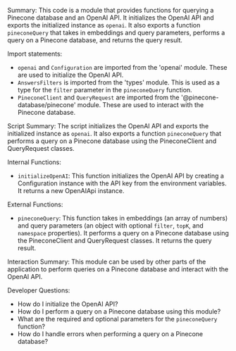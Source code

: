 Summary:
This code is a module that provides functions for querying a Pinecone database and an OpenAI API. It initializes the OpenAI API and exports the initialized instance as `openai`. It also exports a function `pineconeQuery` that takes in embeddings and query parameters, performs a query on a Pinecone database, and returns the query result.

Import statements:
- `openai` and `Configuration` are imported from the 'openai' module. These are used to initialize the OpenAI API.
- `AnswersFilters` is imported from the 'types' module. This is used as a type for the `filter` parameter in the `pineconeQuery` function.
- `PineconeClient` and `QueryRequest` are imported from the '@pinecone-database/pinecone' module. These are used to interact with the Pinecone database.

Script Summary:
The script initializes the OpenAI API and exports the initialized instance as `openai`. It also exports a function `pineconeQuery` that performs a query on a Pinecone database using the PineconeClient and QueryRequest classes.

Internal Functions:
- `initializeOpenAI`: This function initializes the OpenAI API by creating a Configuration instance with the API key from the environment variables. It returns a new OpenAIApi instance.

External Functions:
- `pineconeQuery`: This function takes in embeddings (an array of numbers) and query parameters (an object with optional `filter`, `topK`, and `namespace` properties). It performs a query on a Pinecone database using the PineconeClient and QueryRequest classes. It returns the query result.

Interaction Summary:
This module can be used by other parts of the application to perform queries on a Pinecone database and interact with the OpenAI API.

Developer Questions:
- How do I initialize the OpenAI API?
- How do I perform a query on a Pinecone database using this module?
- What are the required and optional parameters for the `pineconeQuery` function?
- How do I handle errors when performing a query on a Pinecone database?